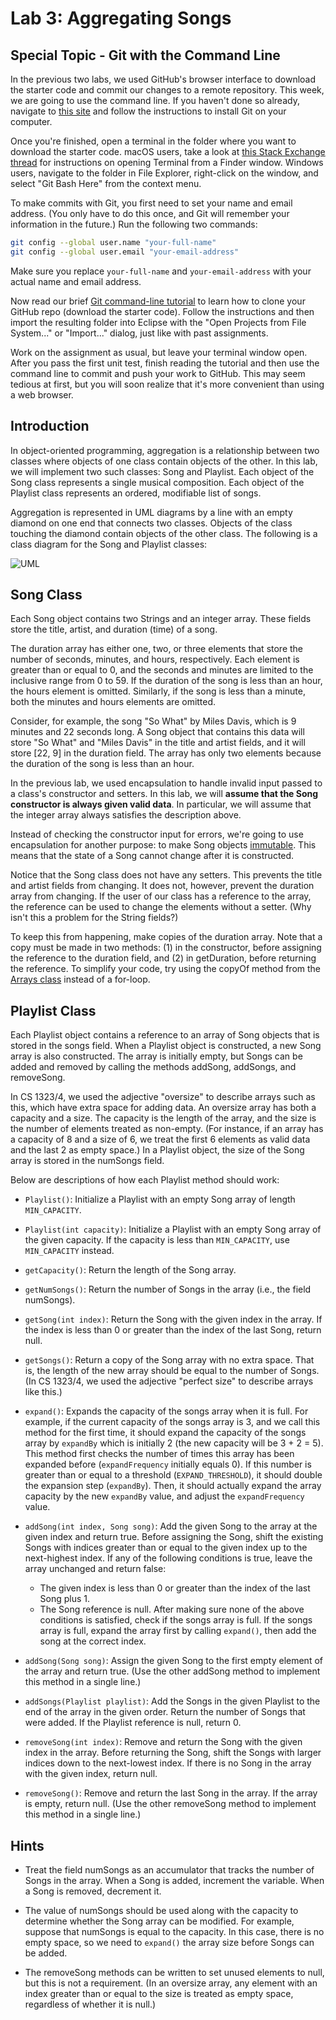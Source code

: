 # Lab 3: Aggregating Songs

## Special Topic - Git with the Command Line

In the previous two labs, we used GitHub's browser interface to download the starter code and commit our changes to a remote repository.
This week, we are going to use the command line.
If you haven't done so already, navigate to [this site](https://git-scm.com/downloads) and follow the instructions to install Git on your computer.

Once you're finished, open a terminal in the folder where you want to download the starter code.
macOS users, take a look at [this Stack Exchange thread](https://apple.stackexchange.com/questions/11323/how-can-i-open-a-terminal-window-directly-from-my-current-finder-location) for instructions on opening Terminal from a Finder window.
Windows users, navigate to the folder in File Explorer, right-click on the window, and select "Git Bash Here" from the context menu.

To make commits with Git, you first need to set your name and email address.
(You only have to do this once, and Git will remember your information in the future.)
Run the following two commands:
```bash
git config --global user.name "your-full-name"
git config --global user.email "your-email-address"
```
Make sure you replace `your-full-name` and `your-email-address` with your actual name and email address.

Now read our brief [Git command-line tutorial](./git.md) to learn how to clone your GitHub repo (download the starter code).
Follow the instructions and then import the resulting folder into Eclipse with the "Open Projects from File System..." or "Import..." dialog, just like with past assignments.

Work on the assignment as usual, but leave your terminal window open.
After you pass the first unit test, finish reading the tutorial and then use the command line to commit and push your work to GitHub.
This may seem tedious at first, but you will soon realize that it's more convenient than using a web browser.

## Introduction

In object-oriented programming, aggregation is a relationship between two classes where objects of one class contain objects of the other.
In this lab, we will implement two such classes: Song and Playlist.
Each object of the Song class represents a single musical composition.
Each object of the Playlist class represents an ordered, modifiable list of songs.

Aggregation is represented in UML diagrams by a line with an empty diamond on
one end that connects two classes.
Objects of the class touching the diamond contain objects of the other class.
The following is a class diagram for the Song and Playlist classes:

![UML](./uml.svg)

## Song Class

Each Song object contains two Strings and an integer array.
These fields store the title, artist, and duration (time) of a song.

The duration array has either one, two, or three elements that store the number of seconds, minutes, and hours, respectively.
Each element is greater than or equal to 0, and the seconds and minutes are limited to the inclusive range from 0 to 59.
If the duration of the song is less than an hour, the hours element is omitted.
Similarly, if the song is less than a minute, both the minutes and hours elements are omitted.

Consider, for example, the song "So What" by Miles Davis, which is 9 minutes and 22 seconds long.
A Song object that contains this data will store "So What" and "Miles Davis" in the title and artist fields, and it will store [22, 9] in the duration field.
The array has only two elements because the duration of the song is less than an hour.

In the previous lab, we used encapsulation to handle invalid input passed to a class's constructor and setters.
In this lab, we will **assume that the Song constructor is always given valid data**.
In particular, we will assume that the integer array always satisfies the description above.

Instead of checking the constructor input for errors, we're going to use encapsulation for another purpose: to make Song objects [immutable](https://en.wikipedia.org/wiki/Immutable_object).
This means that the state of a Song cannot change after it is constructed.

Notice that the Song class does not have any setters.
This prevents the title and artist fields from changing.
It does not, however, prevent the duration array from changing.
If the user of our class has a reference to the array, the reference can be used to change the elements without a setter.
(Why isn't this a problem for the String fields?)

To keep this from happening, make copies of the duration array.
Note that a copy must be made in two methods: (1) in the constructor, before assigning the reference to the duration field, and (2) in getDuration, before returning the reference.
To simplify your code, try using the copyOf method from the [Arrays class](https://docs.oracle.com/en/java/javase/11/docs/api/java.base/java/util/Arrays.html) instead of a for-loop.

## Playlist Class

Each Playlist object contains a reference to an array of Song objects that is stored in the songs field.
When a Playlist object is constructed, a new Song array is also constructed.
The array is initially empty, but Songs can be added and removed by calling the methods addSong, addSongs, and removeSong.

In CS 1323/4, we used the adjective "oversize" to describe arrays such as this, which have extra space for adding data.
An oversize array has both a capacity and a size.
The capacity is the length of the array, and the size is the number of elements treated as non-empty.
(For instance, if an array has a capacity of 8 and a size of 6, we treat the first 6 elements as valid data and the last 2 as empty space.)
In a Playlist object, the size of the Song array is stored in the numSongs field.

Below are descriptions of how each Playlist method should work:

* `Playlist()`: Initialize a Playlist with an empty Song array of length `MIN_CAPACITY`.

* `Playlist(int capacity)`: Initialize a Playlist with an empty Song array of the given capacity.
If the capacity is less than `MIN_CAPACITY`, use `MIN_CAPACITY` instead.

* `getCapacity()`: Return the length of the Song array.

* `getNumSongs()`: Return the number of Songs in the array (i.e., the field numSongs).

* `getSong(int index)`: Return the Song with the given index in the array.
If the index is less than 0 or greater than the index of the last Song, return null.

* `getSongs()`: Return a copy of the Song array with no extra space.
That is, the length of the new array should be equal to the number of Songs.
(In CS 1323/4, we used the adjective "perfect size" to describe arrays like this.)

* `expand()`: Expands the capacity of the songs array when it is full. For example, if the current capacity of the songs array is 3, and we call this method for the first time, it should expand the capacity of the songs array by `expandBy` which is initially 2 (the new capacity will be 3 + 2 = 5).
This method first checks the number of times this array has been expanded before (`expandFrequency` initially equals 0).
If this number is greater than or equal to a threshold (`EXPAND_THRESHOLD`), it should double the expansion step (`expandBy`). Then, it should actually expand the array capacity
by the new `expandBy` value, and adjust the `expandFrequency` value.

* `addSong(int index, Song song)`: Add the given Song to the array at the given index and return true.
Before assigning the Song, shift the existing Songs with indices greater than or equal to the given index up to the next-highest index.
If any of the following conditions is true, leave the array unchanged and return false:
  * The given index is less than 0 or greater than the index of the last Song plus 1.
  * The Song reference is null.
After making sure none of the above conditions is satisfied, check if the songs array is full.
If the songs array is full, expand the array first by calling `expand()`, then add the song at the correct index. 

* `addSong(Song song)`: Assign the given Song to the first empty element of the array and return true.
(Use the other addSong method to implement this method in a single line.)

* `addSongs(Playlist playlist)`: Add the Songs in the given Playlist to the end of the array in the given order.
Return the number of Songs that were added.
If the Playlist reference is null, return 0.

* `removeSong(int index)`: Remove and return the Song with the given index in the array.
Before returning the Song, shift the Songs with larger indices down to the next-lowest index.
If there is no Song in the array with the given index, return null.

* `removeSong()`: Remove and return the last Song in the array.
If the array is empty, return null.
(Use the other removeSong method to implement this method in a single line.)

## Hints

* Treat the field numSongs as an accumulator that tracks the number of Songs in the array.
When a Song is added, increment the variable.
When a Song is removed, decrement it.

* The value of numSongs should be used along with the capacity to determine whether the Song array can be modified.
For example, suppose that numSongs is equal to the capacity.
In this case, there is no empty space, so we need to `expand()` the array size before Songs can be added.

* The removeSong methods can be written to set unused elements to null, but this is not a requirement.
(In an oversize array, any element with an index greater than or equal to the size is treated as empty space, regardless of whether it is null.)
